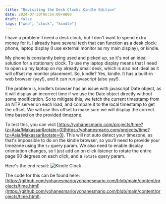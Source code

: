 ```yaml
---
title: "Revisiting the Desk Clock: Kindle Edition"
date: 2024-07-30T06:54:00+0800
draft: false
tags: ["web", "clock", "kindle"]
---
```


I have a problem: I need a desk clock, but I don't want to spend extra money for it. I already have several tech that can function as a desk clock: phone, laptop display (I use external monitor as my main display), or kindle.

My phone is constantly being used and picked up, so it's not an ideal solution for a stationary clock. To use my laptop display means that I need to open up my laptop on my already small desk, which is also not ideal as it will offset my monitor placement. So, kindle? Yes, kindle. It has a built-in web browser (yay!), and it can run javascript (also yay!).

The problem is, kindle's browser has an issue with javascript Date object, as it will display an incorrect time if we use the Date object directly without some modification. So to mitigate this, we fetch the current timestamp from an NTP server on each load, and compare it to the local timestamp to get the offset. We will use this offset to make sure we will display the correct time based on the provided timezone.

To test this, you can visit [https://yohanesmario.com/projects/time?tz=Asia/Makassar&rotate=0](https://yohanesmario.com/projects/time?tz=Asia/Makassar&rotate=0). This will not auto detect your timezone, as that's impossible to do on the kindle browser, so you'll need to provide your timezone using the `tz` query param. We also need to enable display orientation changes, so I just add an on click listener to rotate the entire page 90 degrees on each click, and a `rotate` query param.

Here's the end result:
![Kindle Clock](/images/kindle-clock.jpg)

The code for this can be found here: [https://github.com/yohanesmario/yohanesmario.com/blob/main/content/projects/time.html](https://github.com/yohanesmario/yohanesmario.com/blob/main/content/projects/time.html).
